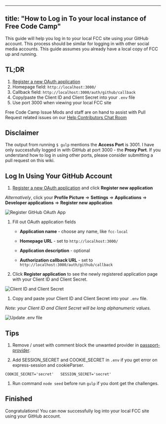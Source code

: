 
---
title: "How to Log in To your local instance of Free Code Camp"
---

This guide will help you log in to your local FCC site using your GitHub account. This process should be similar for logging in with other social media accounts. This guide assumes you already have a local copy of FCC up and running.

## TL;DR

1.  [Register a new OAuth application](https://github.com/settings/developers)
2.  Homepage field: `http://localhost:3000/`
3.  Callback field: `http://localhost:3000/auth/github/callback`
4.  Copy/paste the Client ID and Client Secret into your `.env` file
5.  Use port 3000 when viewing your local FCC site

Free Code Camp Issue Mods and staff are on hand to assist with Pull Request related issues on our [Help Contributors Chat Room](https://gitter.im/FreeCodeCamp/HelpContributors)

## Disclaimer

The output from running `$ gulp` mentions the **Access Port** is 3001\. I have only successfully logged in with GitHub at port 3000 - the **Proxy Port**. If you understand how to log in using other ports, please consider submitting a pull request on this wiki.

## Log In Using Your GitHub Account

1.  [Register a new OAuth application](https://github.com/settings/developers) and click **Register new application**

_Alternatively_, click your **Profile Picture** => **Settings** => **Applications** => **Developer applications** => **Register new application**

![Register GitHub OAuth App](//discourse-user-assets.s3.amazonaws.com/original/2X/5/55f4645c3498ceb8098afe8e8353da8f7c262548.png)  

1.  Fill out OAuth application fields
    *   **Application name** - choose any name, like `fcc-local`

    *   **Homepage URL** - set to `http://localhost:3000/`
    *   **Application description** - optional
    *   **Authorization callback URL** - set to `http://localhost:3000/auth/github/callback`
2.  Click **Register application** to see the newly registered application page with your Client ID and Client Secret.

![Client ID and Client Secret](//discourse-user-assets.s3.amazonaws.com/original/2X/c/c43ee37a9f0f228d3663bb28accedc14cca3ff56.png)

1.  Copy and paste your Client ID and Client Secret into your `.env` file.

_Note: your Client ID and Client Secret will be long alphanumeric values._

![Update .env file](//discourse-user-assets.s3.amazonaws.com/original/2X/5/549aeaa6ea85e119ba5e978c708dc55c39b134b3.png)

## Tips

1.  Remove / unset with comment block the unwanted provider in [passport-provider](https://github.com/FreeCodeCamp/FreeCodeCamp/blob/staging/server/passport-providers.js).

2.  Add SESSION_SECRET and COOKIE_SECRET in `.env` if you get error on express-session and cookieParser.

 `COOKIE_SECRET='secret'  
SESSION_SECRET='secret'` 

1.  Run command `node seed` before run `gulp` if you dont get the challenges.

## Finished

Congratulations! You can now successfully log into your local FCC site using your GitHub account.
